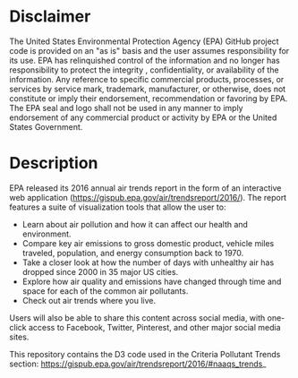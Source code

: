 # Disclaimer
The United States Environmental Protection Agency (EPA) GitHub project code is provided on an "as is" basis and the user assumes responsibility for its use.  EPA has relinquished control of the information and no longer has responsibility to protect the integrity , confidentiality, or availability of the information.  Any reference to specific commercial products, processes, or services by service mark, trademark, manufacturer, or otherwise, does not constitute or imply their endorsement, recommendation or favoring by EPA.  The EPA seal and logo shall not be used in any manner to imply endorsement of any commercial product or activity by EPA or the United States Government.

# Description
EPA released its 2016 annual air trends report in the form of an interactive web application (https://gispub.epa.gov/air/trendsreport/2016/). The report features a suite of visualization tools that allow the user to:
  *	Learn about air pollution and how it can affect our health and environment.
  *	Compare key air emissions to gross domestic product, vehicle miles traveled, population, and energy consumption back to 1970. 
  *	Take a closer look at how the number of days with unhealthy air has dropped since 2000 in 35 major US cities.
  *	Explore how air quality and emissions have changed through time and space for each of the common air pollutants. 
  *	Check out air trends where you live.
  
Users will also be able to share this content across social media, with one-click access to Facebook, Twitter, Pinterest, and other major social media sites.

This repository contains the D3 code used in the Criteria Pollutant Trends section: https://gispub.epa.gov/air/trendsreport/2016/#naaqs_trends_


